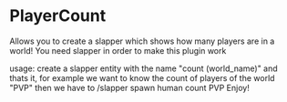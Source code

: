 # PlayerCount
Allows you to create a slapper which shows how many players are in a world!
You need slapper in order to make this plugin work

usage:
create a slapper entity with the name "count (world_name)" and thats it, for example we want to know the count of players of the world "PVP"
then we have to /slapper spawn human count PVP
Enjoy!
